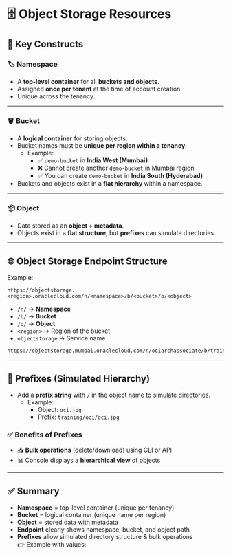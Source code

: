 # 🗄️ Object Storage Resources

## 📌 Key Constructs

### 🏷️ Namespace
- A **top-level container** for all **buckets and objects**.  
- Assigned **once per tenant** at the time of account creation.  
- Unique across the tenancy.  

---

### 🪣 Bucket
- A **logical container** for storing objects.  
- Bucket names must be **unique per region within a tenancy**.  
  - Example:  
    - ✅ `demo-bucket` in **India West (Mumbai)**  
    - ❌ Cannot create another `demo-bucket` in Mumbai region  
    - ✅ You can create `demo-bucket` in **India South (Hyderabad)**  
- Buckets and objects exist in a **flat hierarchy** within a namespace.  

---

### 📦 Object
- Data stored as an **object + metadata**.  
- Objects exist in a **flat structure**, but **prefixes** can simulate directories.  

---

## 🌐 Object Storage Endpoint Structure
Example:  

```link
https://objectstorage.<region>.oraclecloud.com/n/<namespace>/b/<bucket>/o/<object>
```

- `/n/` → **Namespace**  
- `/b/` → **Bucket**  
- `/o/` → **Object**  
- `<region>` → Region of the bucket  
- `objectstorage` → Service name

```link
https://objectstorage.mumbai.oraclecloud.com/n/ociarchassociate/b/training/o/oci.jpg
```


---

## 📂 Prefixes (Simulated Hierarchy)
- Add a **prefix string** with `/` in the object name to simulate directories.  
  - Example:  
    - Object: `oci.jpg`  
    - Prefix: `training/oci/oci.jpg`  

### ✅ Benefits of Prefixes
- 📥 **Bulk operations** (delete/download) using CLI or API  
- 📊 Console displays a **hierarchical view** of objects  

---

## ✅ Summary
- **Namespace** = top-level container (unique per tenancy)  
- **Bucket** = logical container (unique name per region)  
- **Object** = stored data with metadata  
- **Endpoint** clearly shows namespace, bucket, and object path  
- **Prefixes** allow simulated directory structure & bulk operations  
👉 Example with values:  
